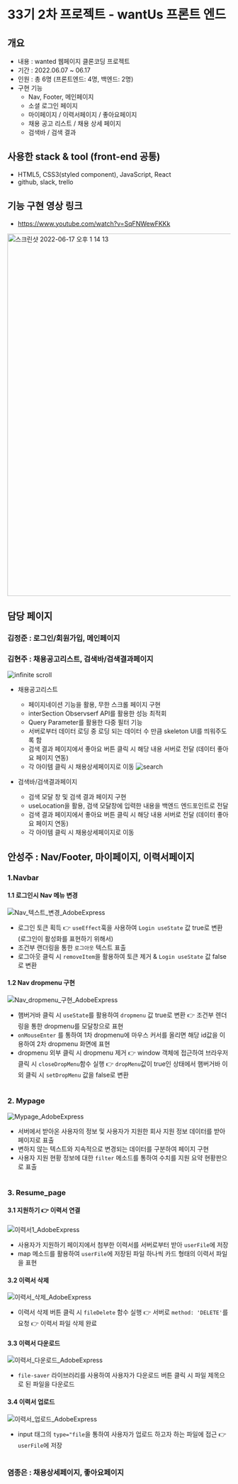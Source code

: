 # 33기 2차 프로젝트 - wantUs 프론트 엔드



## 개요 

- 내용 : wanted 웹페이지 클론코딩 프로젝트
- 기간 : 2022.06.07 ~ 06.17
- 인원 : 총 6명 (프론트엔드: 4명, 백엔드: 2명)
- 구현 기능
  - Nav, Footer, 메인페이지
  - 소셜 로그인 페이지
  - 마이페이지 / 이력서페이지 / 좋아요페이지
  - 채용 공고 리스트 / 채용 상세 페이지
  - 검색바 / 검색 결과

## 사용한 stack & tool (front-end 공통)
- HTML5, CSS3(styled component), JavaScript, React
- github, slack, trello

## 기능 구현 영상 링크
- https://www.youtube.com/watch?v=SqFNWewFKKk

<img width="817" alt="스크린샷 2022-06-17 오후 1 14 13" src="https://user-images.githubusercontent.com/101119985/174223646-c11b401e-57c9-4a93-afe6-114b1a59674f.png">

## 담당 페이지 

### 김정준 : 로그인/회원가입, 메인페이지

### 김현주 : 채용공고리스트, 검색바/검색결과페이지


![infinite scroll](https://user-images.githubusercontent.com/101119985/174231973-78152b27-9222-4f5f-89b0-f6d7a3bf8e13.gif)

- 채용공고리스트
  - 페이지네이션 기능을 활용, 무한 스크롤 페이지 구현
  - interSection Observserf API를 활용한 성능 최적회
  - Query Parameter를 활용한 다중 필터 기능
  - 서버로부터 데이터 로딩 중 로딩 되는 데이터 수 만큼 skeleton UI를 띄워주도록 함
  - 검색 결과 페이지에서 좋아요 버튼 클릭 시 해당 내용 서버로 전달 (데이터 좋아요 페이지 연동)
  - 각 아이템 클릭 시 채용상세페이지로 이동 
![search](https://user-images.githubusercontent.com/101119985/174230995-46e5ddf6-25a6-420d-9932-f1d881c75244.gif)

- 검색바/검색결과페이지
  - 검색 모달 창 및 검색 결과 페이지 구현
  - useLocation을 활용, 검색 모달창에 입력한 내용을 백엔드 엔드포인트로 전달
  - 검색 결과 페이지에서 좋아요 버튼 클릭 시 해당 내용 서버로 전달 (데이터 좋아요 페이지 연동)
  - 각 아이템 클릭 시 채용상세페이지로 이동 

## 안성주 : Nav/Footer, 마이페이지, 이력서페이지


### 1.Navbar

#### 1.1 로그인시 Nav 메뉴 변경
![Nav_텍스트_변경_AdobeExpress](https://user-images.githubusercontent.com/97432901/174237175-e84cd00e-5024-4108-814a-38141cd8a989.gif)
- 로그인 토큰 획득 👉 `useEffect`훅을 사용하여 `Login useState` 값 true로 변환 (로그인이 활성화를 표현하기 위해서)
- 조건부 랜더링을 통한 `로그아웃` 텍스트 표출
- 로그아웃 클릭 시 `removeItem`을 활용하여 토큰 제거 & `Login useState` 값 false로 변환


#### 1.2 Nav dropmenu 구현
![Nav_dropmenu_구현_AdobeExpress](https://user-images.githubusercontent.com/97432901/174237425-641d81c2-4847-4477-a107-122ea02dec51.gif)
- 햄버거바 클릭 시 `useState`를 활용하여 `dropmenu` 값 true로 변환 👉 조건부 렌더링을 통한 dropmenu를 모달창으로 표현 
- `onMouseEnter` 를 통하여 1차 dropmenu에 마우스 커서를 올리면 해당 id값을 이용하여 2차 dropmenu 화면에 표현
- dropmenu 외부 클릭 시 dropmenu 제거 👉 window 객체에 접근하여 브라우저 클릭 시 `closeDropMenu`함수 실행 👉 `dropMenu`값이 true인 상태에서 햄버거바 이외 클릭 시 `setDropMenu` 값을 false로 변환


  
#


### 2. Mypage 
![Mypage_AdobeExpress](https://user-images.githubusercontent.com/97432901/174237637-6832469b-c6ec-49b8-a971-94e3353e6db3.gif)
- 서버에서 받아온 사용자의 정보 및 사용자가 지원한 회사 지원 정보 데이터를 받아 페이지로 표출
- 변하지 않는 텍스트와 지속적으로 변경되는 데이터를 구분하여 페이지 구현
- 사용자 지원 현황 정보에 대한 `filter` 메소드를 통하여 수치를 지원 요약 현황판으로 표출


 #


### 3. Resume_page

#### 3.1 지원하기 👉 이력서 연결
![이력서1_AdobeExpress](https://user-images.githubusercontent.com/97432901/174237800-95889354-b8e0-4a68-b2ec-8a90137643fb.gif)
- 사용자가 지원하기 페이지에서 첨부한 이력서를 서버로부터 받아 `userFile`에 저장
- map 메소드를 활용하여 `userFile`에 저장된 파일 하나씩 카드 형태의 이력서 파일을 표현

#### 3.2 이력서 삭제
![이력서_삭제_AdobeExpress](https://user-images.githubusercontent.com/97432901/174238009-4ce43086-a6d5-492c-bfb6-c89be160a4a1.gif)
- 이력서 삭제 버튼 클릭 시 `fileDelete` 함수 실행 👉 서버로 `method: 'DELETE'`를 요청 👉 이력서 파일 삭제 완료

#### 3.3 이력서 다운로드
![이력서_다운로드_AdobeExpress](https://user-images.githubusercontent.com/97432901/174238164-2674eba8-33e7-4032-8740-6469a880dcc5.gif)
- `file-saver` 라이브러리를 사용하여 사용자가 다운로드 버튼 클릭 시 파일 제목으로 된 파일을 다운로드

#### 3.4 이력서 업로드
![이력서_업로드_AdobeExpress](https://user-images.githubusercontent.com/97432901/174238356-69687df2-88d7-4aba-b589-1fc2135b5d1a.gif)
- input 태그의 `type="file`을 통하여 사용자가 업로드 하고자 하는 파일에 접근 👉 `userFile`에 저장 
 

 #

### 염종은 : 채용상세페이지, 좋아요페이지
